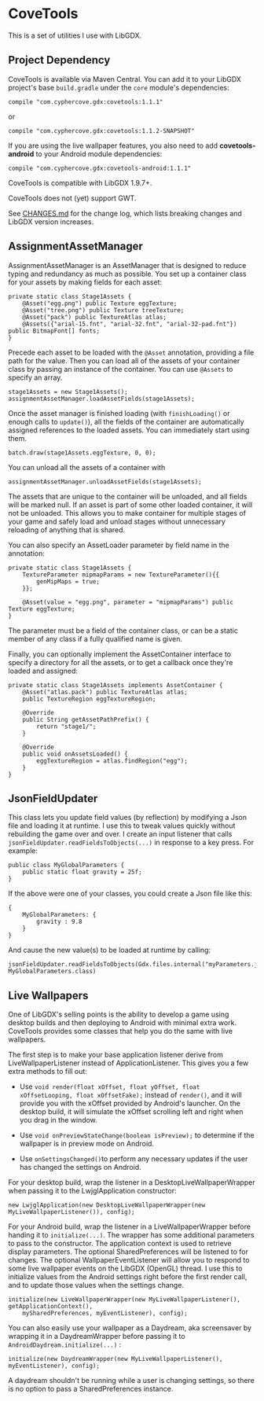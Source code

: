 # CoveTools
This is a set of utilities I use with LibGDX.

## Project Dependency
CoveTools is available via Maven Central. You can add it to your LibGDX project's base `build.gradle` under the `core` module's dependencies:

    compile "com.cyphercove.gdx:covetools:1.1.1"
    
or 

    compile "com.cyphercove.gdx:covetools:1.1.2-SNAPSHOT"
    
If you are using the live wallpaper features, you also need to add **covetools-android** to your Android module dependencies:

    compile "com.cyphercove.gdx:covetools-android:1.1.1"
    
CoveTools is compatible with LibGDX 1.9.7+.

CoveTools does not (yet) support GWT.

See [CHANGES.md](Changes.md) for the change log, which lists breaking changes and LibGDX version increases.

## AssignmentAssetManager

AssignmentAssetManager is an AssetManager that is designed to reduce typing and redundancy as much as possible. You set up a container class for your assets by making fields for each asset:

	private static class Stage1Assets {
	    @Asset("egg.png") public Texture eggTexture;
	    @Asset("tree.png") public Texture treeTexture;
	    @Asset("pack") public TextureAtlas atlas;
	    @Assets({"arial-15.fnt", "arial-32.fnt", "arial-32-pad.fnt"}) public BitmapFont[] fonts;
	}

Precede each asset to be loaded with the `@Asset` annotation, providing a file path for the value. Then you can load all of the assets of your container class by passing an instance of the container. You can use `@Assets` to specify an array.

    stage1Assets = new Stage1Assets();
    assignmentAssetManager.loadAssetFields(stage1Assets);
    
Once the asset manager is finished loading (with `finishLoading()` or enough calls to `update()`), all the fields of the container are automatically assigned references to the loaded assets. You can immediately start using them.

    batch.draw(stage1Assets.eggTexture, 0, 0);
    
You can unload all the assets of a container with

    assignmentAssetManager.unloadAssetFields(stage1Assets);
    
The assets that are unique to the container will be unloaded, and all fields will be marked null. If an asset is part of some other loaded container, it will not be unloaded. This allows you to make container for multiple stages of your game and safely load and unload stages without unnecessary reloading of anything that is shared.

You can also specify an AssetLoader parameter by field name in the annotation:

	private static class Stage1Assets {
        TextureParameter mipmapParams = new TextureParameter(){{
            genMipMaps = true;
        }};
    	
        @Asset(value = "egg.png", parameter = "mipmapParams") public Texture eggTexture;
	}
	
The parameter must be a field of the container class, or can be a static member of any class if a fully qualified name is given.

Finally, you can optionally implement the AssetContainer interface to specify a directory for all the assets, or to get a callback once they're loaded and assigned:

    private static class Stage1Assets implements AssetContainer {
	    @Asset("atlas.pack") public TextureAtlas atlas;
	    public TextureRegion eggTextureRegion;
        
		@Override
		public String getAssetPathPrefix() {
			return "stage1/";
		}
		
		@Override
		public void onAssetsLoaded() {
			eggTextureRegion = atlas.findRegion("egg");
		}
    }
    
## JsonFieldUpdater

This class lets you update field values (by reflection) by modifying a Json file and loading it at runtime. I use this to tweak values quickly without rebuilding the game over and over. I create an input listener that calls `jsonFieldUpdater.readFieldsToObjects(...)` in response to a key press. For example:

    public class MyGlobalParameters {
        public static float gravity = 25f;
    }
    
If the above were one of your classes, you could create a Json file like this:

    {
        MyGlobalParameters: {
            gravity : 9.8
        }
    }

And cause the new value(s) to be loaded at runtime by calling:

    jsonFieldUpdater.readFieldsToObjects(Gdx.files.internal("myParameters.json"), MyGlobalParameters.class)
    
## Live Wallpapers

One of LibGDX's selling points is the ability to develop a game using desktop builds and then deploying to Android with minimal extra work. CoveTools provides some classes that help you do the same with live wallpapers.

The first step is to make your base application listener derive from LiveWallpaperListener instead of ApplicationListener. This gives you a few extra methods to fill out:

* Use `void render(float xOffset, float yOffset, float xOffsetLooping, float xOffsetFake);` instead of `render()`, and it will provide you with the xOffset provided by Android's launcher. On the desktop build, it will simulate the xOffset scrolling left and right when you drag in the window.

* Use `void onPreviewStateChange(boolean isPreview);` to determine if the wallpaper is in preview mode on Android.
    
* Use `onSettingsChanged()`to perform any necessary updates if the user has changed the settings on Android.

For your desktop build, wrap the listener in a DesktopLiveWallpaperWrapper when passing it to the LwjglApplication constructor:

    new LwjglApplication(new DesktopLiveWallpaperWrapper(new MyLiveWallpaperListener()), config);

For your Android build, wrap the listener in a LiveWallpaperWrapper before handing it to `initialize(...)`. The wrapper has some additional parameters to pass to the constructor. The application context is used to retrieve display parameters. The optional SharedPreferences will be listened to for changes. The optional WallpaperEventListener will allow you to respond to some live wallpaper events on the LibGDX (OpenGL) thread. I use this to initialize values from the Android settings right before the first render call, and to update those values when the settings change.

    initialize(new LiveWallpaperWrapper(new MyLiveWallpaperListener(), getApplicationContext(), 
        mySharedPreferences, myEventListener), config);

You can also easily use your wallpaper as a Daydream, aka screensaver by wrapping it in a DaydreamWrapper before passing it to `AndroidDaydream.initialize(...)` :

    initialize(new DaydreamWrapper(new MyLiveWallpaperListener(), myEventListener), config);
    
A daydream shouldn't be running while a user is changing settings, so there is no option to pass a SharedPreferences instance.